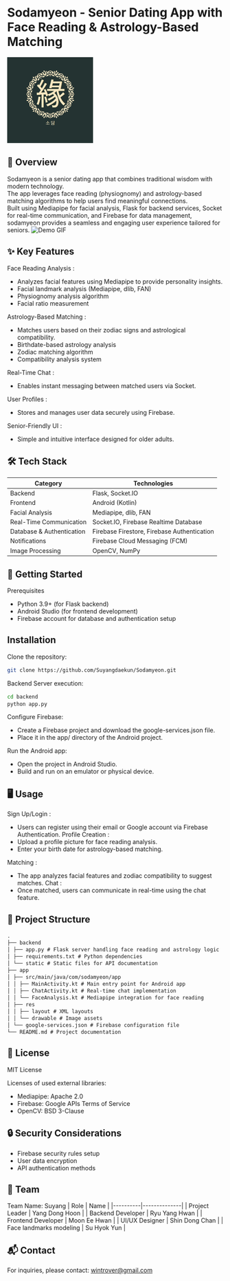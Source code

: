 # Sodamyeon - Senior Dating App with Face Reading & Astrology-Based Matching
<img src="SuyangApp/app/src/main/res/drawable/logo_sodamyeon.png" alt="Project Logo" style="width:200px; height:auto;"/>

## 📖 Overview
Sodamyeon is a senior dating app that combines traditional wisdom with modern technology.</br>
The app leverages face reading (physiognomy) and astrology-based matching algorithms to help users find meaningful connections.</br>
Built using Mediapipe for facial analysis, Flask for backend services, Socket for real-time communication, and Firebase for data management, sodamyeon provides a seamless and engaging user experience tailored for seniors.
![Demo GIF](https://github.com/username/repo-name/blob/main/assets/demo.gif?raw=true)

## ✨ Key Features
Face Reading Analysis :
- Analyzes facial features using Mediapipe to provide personality insights.
- Facial landmark analysis (Mediapipe, dlib, FAN)
- Physiognomy analysis algorithm
- Facial ratio measurement
  
Astrology-Based Matching :
- Matches users based on their zodiac signs and astrological compatibility.
- Birthdate-based astrology analysis
- Zodiac matching algorithm
- Compatibility analysis system
  
Real-Time Chat :
- Enables instant messaging between matched users via Socket.

User Profiles :
- Stores and manages user data securely using Firebase.

Senior-Friendly UI :
- Simple and intuitive interface designed for older adults.

## 🛠 Tech Stack
| Category | Technologies |
|----------|--------------|
| Backend | Flask, Socket.IO |
| Frontend | Android (Kotlin) | 
| Facial Analysis | Mediapipe, dlib, FAN |
| Real-Time Communication | Socket.IO, Firebase Realtime Database |
| Database & Authentication | Firebase Firestore, Firebase Authentication |
| Notifications | Firebase Cloud Messaging (FCM) |
| Image Processing | OpenCV, NumPy |

## 🚀 Getting Started
Prerequisites
- Python 3.9+ (for Flask backend)
- Android Studio (for frontend development)
- Firebase account for database and authentication setup
  
## Installation
Clone the repository:
```bash
git clone https://github.com/Suyangdaekun/Sodamyeon.git
```
Backend Server execution:
```bash
cd backend
python app.py
```
Configure Firebase:
- Create a Firebase project and download the google-services.json file.
- Place it in the app/ directory of the Android project.
  
Run the Android app:
- Open the project in Android Studio.
- Build and run on an emulator or physical device.
  
## 🖥 Usage
Sign Up/Login :
- Users can register using their email or Google account via Firebase Authentication.
Profile Creation :
- Upload a profile picture for face reading analysis.
- Enter your birth date for astrology-based matching.
  
Matching :
- The app analyzes facial features and zodiac compatibility to suggest matches.
Chat :
- Once matched, users can communicate in real-time using the chat feature.
  
## 📁 Project Structure
```
.
├── backend
│ ├── app.py # Flask server handling face reading and astrology logic
│ ├── requirements.txt # Python dependencies
│ └── static # Static files for API documentation
├── app
│ ├── src/main/java/com/sodamyeon/app
│ │ ├── MainActivity.kt # Main entry point for Android app
│ │ ├── ChatActivity.kt # Real-time chat implementation
│ │ └── FaceAnalysis.kt # Mediapipe integration for face reading
│ ├── res
│ │ ├── layout # XML layouts
│ │ └── drawable # Image assets
│ └── google-services.json # Firebase configuration file
└── README.md # Project documentation
```

## 📄 License
MIT License

Licenses of used external libraries:
- Mediapipe: Apache 2.0
- Firebase: Google APIs Terms of Service
- OpenCV: BSD 3-Clause

## 🔒 Security Considerations
- Firebase security rules setup
- User data encryption
- API authentication methods

## 🤝 Team
Team Name: Suyang
| Role | Name |
|----------|--------------|
| Project Leader | Yang Dong Hoon |
| Backend Developer | Ryu Yang Hwan |
| Frontend Developer | Moon Ee Hwan |
| UI/UX Designer | Shin Dong Chan |
| Face landmarks modeling | Su Hyok Yun |

## 📬 Contact
For inquiries, please contact:
wintrover@gmail.com

